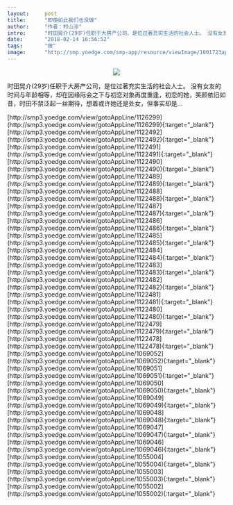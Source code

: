 ```yaml
---
layout:     post
title:      "即使如此我们也没做"
author:     "作者：村山涉"
intro:      "时田晃介(29岁)任职于大房产公司，是位过著充实生活的社会人士。 没有女友的时间与年龄相等，却在因缘际会之下与初恋对象再度重逢，初恋的她，笑颜依旧如昔，时田不禁泛起一丝期待，想着或许她还是处女，但事实却是..."
date:       "2018-02-14 16:56:52"
tags:       "做"
image:      "http://smp.yoedge.com/smp-app/resource/viewImage/1001723appline.png"
---
```

<div style="text-align: center">
<p><img src="http://smp.yoedge.com/smp-app/resource/viewImage/1001723appline.png"/></p>
</div>
<p class="post-meta">
<span>时田晃介(29岁)任职于大房产公司，是位过著充实生活的社会人士。 没有女友的时间与年龄相等，却在因缘际会之下与初恋对象再度重逢，初恋的她，笑颜依旧如昔，时田不禁泛起一丝期待，想着或许她还是处女，但事实却是...</span>
</p>
[http://smp3.yoedge.com/view/gotoAppLine/1126299](http://smp3.yoedge.com/view/gotoAppLine/1126299){:target="_blank"}
[http://smp3.yoedge.com/view/gotoAppLine/1122492](http://smp3.yoedge.com/view/gotoAppLine/1122492){:target="_blank"}
[http://smp3.yoedge.com/view/gotoAppLine/1122491](http://smp3.yoedge.com/view/gotoAppLine/1122491){:target="_blank"}
[http://smp3.yoedge.com/view/gotoAppLine/1122490](http://smp3.yoedge.com/view/gotoAppLine/1122490){:target="_blank"}
[http://smp3.yoedge.com/view/gotoAppLine/1122489](http://smp3.yoedge.com/view/gotoAppLine/1122489){:target="_blank"}
[http://smp3.yoedge.com/view/gotoAppLine/1122488](http://smp3.yoedge.com/view/gotoAppLine/1122488){:target="_blank"}
[http://smp3.yoedge.com/view/gotoAppLine/1122487](http://smp3.yoedge.com/view/gotoAppLine/1122487){:target="_blank"}
[http://smp3.yoedge.com/view/gotoAppLine/1122486](http://smp3.yoedge.com/view/gotoAppLine/1122486){:target="_blank"}
[http://smp3.yoedge.com/view/gotoAppLine/1122485](http://smp3.yoedge.com/view/gotoAppLine/1122485){:target="_blank"}
[http://smp3.yoedge.com/view/gotoAppLine/1122484](http://smp3.yoedge.com/view/gotoAppLine/1122484){:target="_blank"}
[http://smp3.yoedge.com/view/gotoAppLine/1122483](http://smp3.yoedge.com/view/gotoAppLine/1122483){:target="_blank"}
[http://smp3.yoedge.com/view/gotoAppLine/1122482](http://smp3.yoedge.com/view/gotoAppLine/1122482){:target="_blank"}
[http://smp3.yoedge.com/view/gotoAppLine/1122481](http://smp3.yoedge.com/view/gotoAppLine/1122481){:target="_blank"}
[http://smp3.yoedge.com/view/gotoAppLine/1122480](http://smp3.yoedge.com/view/gotoAppLine/1122480){:target="_blank"}
[http://smp3.yoedge.com/view/gotoAppLine/1122479](http://smp3.yoedge.com/view/gotoAppLine/1122479){:target="_blank"}
[http://smp3.yoedge.com/view/gotoAppLine/1122478](http://smp3.yoedge.com/view/gotoAppLine/1122478){:target="_blank"}
[http://smp3.yoedge.com/view/gotoAppLine/1069052](http://smp3.yoedge.com/view/gotoAppLine/1069052){:target="_blank"}
[http://smp3.yoedge.com/view/gotoAppLine/1069051](http://smp3.yoedge.com/view/gotoAppLine/1069051){:target="_blank"}
[http://smp3.yoedge.com/view/gotoAppLine/1069050](http://smp3.yoedge.com/view/gotoAppLine/1069050){:target="_blank"}
[http://smp3.yoedge.com/view/gotoAppLine/1069049](http://smp3.yoedge.com/view/gotoAppLine/1069049){:target="_blank"}
[http://smp3.yoedge.com/view/gotoAppLine/1069048](http://smp3.yoedge.com/view/gotoAppLine/1069048){:target="_blank"}
[http://smp3.yoedge.com/view/gotoAppLine/1069047](http://smp3.yoedge.com/view/gotoAppLine/1069047){:target="_blank"}
[http://smp3.yoedge.com/view/gotoAppLine/1069046](http://smp3.yoedge.com/view/gotoAppLine/1069046){:target="_blank"}
[http://smp3.yoedge.com/view/gotoAppLine/1055004](http://smp3.yoedge.com/view/gotoAppLine/1055004){:target="_blank"}
[http://smp3.yoedge.com/view/gotoAppLine/1055003](http://smp3.yoedge.com/view/gotoAppLine/1055003){:target="_blank"}
[http://smp3.yoedge.com/view/gotoAppLine/1055002](http://smp3.yoedge.com/view/gotoAppLine/1055002){:target="_blank"}


